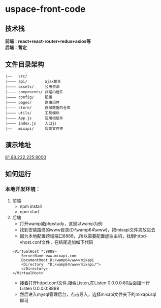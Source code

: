 # uspace-front-code

## 技术栈
**前端：react+react-router+redux+axios等**
<br/>
**后端：暂定**

## 文件目录架构
```
|——   src/
|———— api/        ajax相关
|———— assets/     公用资源
|———— components/ 非路由组件
|———— config/     配置
|———— pages/      路由组件
|———— store/      存储数据的仓库
|———— utils/      工具模块
|———— App.js      应用根组件
|———— index.js    入口js
|——   mixapi/     后端文件夹
```

## 演示地址
[81.68.232.225:8000](http://81.68.232.225:8000 "uspace")

## 如何运行
### 本地开发环境：
1. 前端
    - npm install
    - npm start
2. 后端
    - 打开wamp或phpstudy，这里以wamp为例
    - 找到安装路径的www目录(D:\wamp64\www)，把mixapi文件夹放进去
    - 因为本地配置跨域端口8888，,所以需要配置虚拟主机，找到httpd-vhost.conf文件，在结尾追加如下代码
    ```
    <VirtualHost *:8888>
        ServerName www.mixapi.com
        DocumentRoot D:/wamp64/www/mixapi
        <Directory  "D:/wamp64/www/mixapi/">
        </Directory>
    </VirtualHost>
    ```
    - 接着打开httpd.conf文件,搜索Listen,在Listen 0.0.0.0:80后面加一行Listen 0.0.0.0:8888
    - 然后进入mysql管理后台，点击导入，选择mixapi文件夹下的mixapi.sql即可
